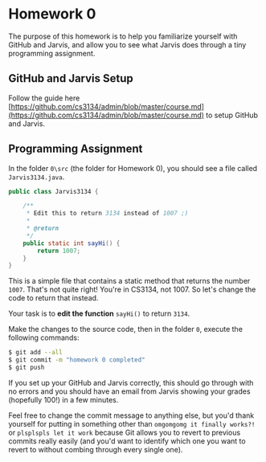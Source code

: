 # Homework 0 
The purpose of this homework is to help you familiarize yourself with GitHub and Jarvis, and allow you to see what Jarvis does through a tiny programming assignment.

## GitHub and Jarvis Setup

Follow the guide here [https://github.com/cs3134/admin/blob/master/course.md](https://github.com/cs3134/admin/blob/master/course.md) to setup GitHub and Jarvis.

## Programming Assignment

In the folder `0\src` (the folder for Homework 0), you should see a file called `Jarvis3134.java`.

```Java
public class Jarvis3134 {

    /**
     * Edit this to return 3134 instead of 1007 ;)
     * 
     * @return
     */
    public static int sayHi() {
        return 1007;
    }
}
```

This is a simple file that contains a static method that returns the number `1007`. That's not quite right! You're in CS3134, not 1007. So let's change the code to return that instead.

Your task is to **edit the function** `sayHi()` to return `3134`.

Make the changes to the source code, then in the folder `0`, execute the following commands:

```bash
$ git add --all
$ git commit -m "homework 0 completed"
$ git push
```

If you set up your GitHub and Jarvis correctly, this should go through with no errors and you should have an email from Jarvis showing your grades (hopefully 100!) in a few minutes.

Feel free to change the commit message to anything else, but you'd thank yourself for putting in something other than `omgomgomg it finally works?!` or `plsplspls let it work` because Git allows you to revert to previous commits really easily (and you'd want to identify which one you want to revert to without combing through every single one).
